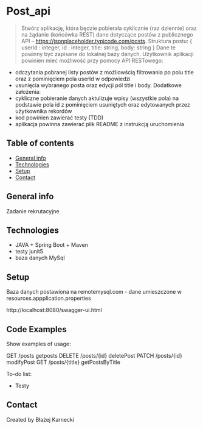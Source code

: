 # Post_api
> Stwórz aplikację, która będzie pobierała cyklicznie (raz dziennie) oraz na żądanie (końcówka REST) dane
dotyczące postów z publicznego API – https://jsonplaceholder.typicode.com/posts.
Struktura postu:
{
userId : integer,
id : integer,
title: string,
body: string
}
Dane te powinny być zapisane do lokalnej bazy danych. Użytkownik aplikacji powinien mieć możliwość przy
pomocy API RESTowego:
- odczytania pobranej listy postów z możliowścią filtrowania po polu title oraz z pominięciem pola userId w
odpowiedzi
- usunięcia wybranego posta oraz edycji pól title i body.
Dodatkowe założenia:
- cykliczne pobieranie danych aktulizuje wpisy (wszystkie pola) na podstawie pola id z pominięciem
usuniętych oraz edytowanych przez użytkownika rekordów
- kod powinien zawierać testy (TDD)
- aplikacja powinna zawierać plik README z instrukcją uruchomienia

## Table of contents
* [General info](#general-info)
* [Technologies](#technologies)
* [Setup](#setup)
* [Contact](#contact)

## General info
Zadanie rekrutacyjne

## Technologies
- JAVA + Spring Boot + Maven
- testy junit5
- baza danych MySql

## Setup
 Baza danych postawiona na remotemysql.com - dane umieszczone w resources.appplication.properties
 

http://localhost:8080/swagger-ui.html

## Code Examples
Show examples of usage:

GET
/posts getposts
DELETE
/posts/{id} deletePost
PATCH
/posts/{id} modifyPost
GET
/posts/{title} getPostsByTitle

To-do list:
* Testy

## Contact
Created by Błażej Karnecki
